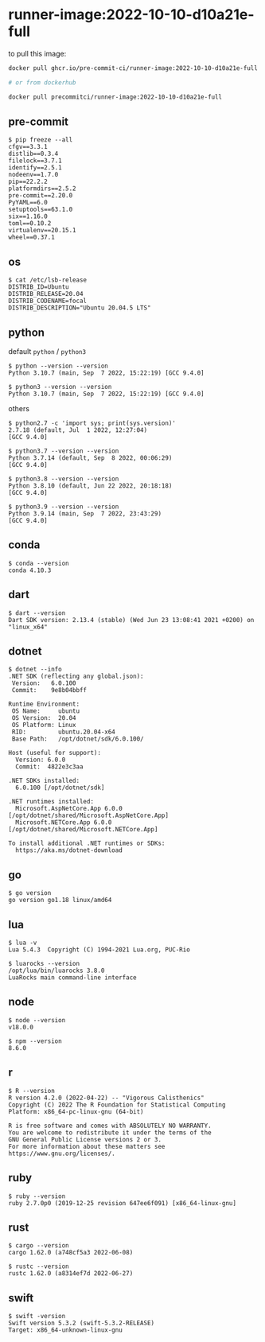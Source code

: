 runner-image:2022-10-10-d10a21e-full
====================================

to pull this image:

```bash
docker pull ghcr.io/pre-commit-ci/runner-image:2022-10-10-d10a21e-full

# or from dockerhub

docker pull precommitci/runner-image:2022-10-10-d10a21e-full
```

## pre-commit

```console
$ pip freeze --all
cfgv==3.3.1
distlib==0.3.4
filelock==3.7.1
identify==2.5.1
nodeenv==1.7.0
pip==22.2.2
platformdirs==2.5.2
pre-commit==2.20.0
PyYAML==6.0
setuptools==63.1.0
six==1.16.0
toml==0.10.2
virtualenv==20.15.1
wheel==0.37.1
```

## os

```console
$ cat /etc/lsb-release
DISTRIB_ID=Ubuntu
DISTRIB_RELEASE=20.04
DISTRIB_CODENAME=focal
DISTRIB_DESCRIPTION="Ubuntu 20.04.5 LTS"
```

## python

default `python` / `python3`

```console
$ python --version --version
Python 3.10.7 (main, Sep  7 2022, 15:22:19) [GCC 9.4.0]

$ python3 --version --version
Python 3.10.7 (main, Sep  7 2022, 15:22:19) [GCC 9.4.0]
```

others

```console
$ python2.7 -c 'import sys; print(sys.version)'
2.7.18 (default, Jul  1 2022, 12:27:04)
[GCC 9.4.0]

$ python3.7 --version --version
Python 3.7.14 (default, Sep  8 2022, 00:06:29)
[GCC 9.4.0]

$ python3.8 --version --version
Python 3.8.10 (default, Jun 22 2022, 20:18:18)
[GCC 9.4.0]

$ python3.9 --version --version
Python 3.9.14 (main, Sep  7 2022, 23:43:29)
[GCC 9.4.0]
```

## conda

```console
$ conda --version
conda 4.10.3
```

## dart

```console
$ dart --version
Dart SDK version: 2.13.4 (stable) (Wed Jun 23 13:08:41 2021 +0200) on "linux_x64"
```

## dotnet

```console
$ dotnet --info
.NET SDK (reflecting any global.json):
 Version:   6.0.100
 Commit:    9e8b04bbff

Runtime Environment:
 OS Name:     ubuntu
 OS Version:  20.04
 OS Platform: Linux
 RID:         ubuntu.20.04-x64
 Base Path:   /opt/dotnet/sdk/6.0.100/

Host (useful for support):
  Version: 6.0.0
  Commit:  4822e3c3aa

.NET SDKs installed:
  6.0.100 [/opt/dotnet/sdk]

.NET runtimes installed:
  Microsoft.AspNetCore.App 6.0.0 [/opt/dotnet/shared/Microsoft.AspNetCore.App]
  Microsoft.NETCore.App 6.0.0 [/opt/dotnet/shared/Microsoft.NETCore.App]

To install additional .NET runtimes or SDKs:
  https://aka.ms/dotnet-download
```

## go

```console
$ go version
go version go1.18 linux/amd64
```

## lua

```console
$ lua -v
Lua 5.4.3  Copyright (C) 1994-2021 Lua.org, PUC-Rio

$ luarocks --version
/opt/lua/bin/luarocks 3.8.0
LuaRocks main command-line interface

```

## node

```console
$ node --version
v18.0.0

$ npm --version
8.6.0
```

## r

```console
$ R --version
R version 4.2.0 (2022-04-22) -- "Vigorous Calisthenics"
Copyright (C) 2022 The R Foundation for Statistical Computing
Platform: x86_64-pc-linux-gnu (64-bit)

R is free software and comes with ABSOLUTELY NO WARRANTY.
You are welcome to redistribute it under the terms of the
GNU General Public License versions 2 or 3.
For more information about these matters see
https://www.gnu.org/licenses/.

```

## ruby

```console
$ ruby --version
ruby 2.7.0p0 (2019-12-25 revision 647ee6f091) [x86_64-linux-gnu]
```

## rust

```console
$ cargo --version
cargo 1.62.0 (a748cf5a3 2022-06-08)

$ rustc --version
rustc 1.62.0 (a8314ef7d 2022-06-27)
```

## swift

```console
$ swift -version
Swift version 5.3.2 (swift-5.3.2-RELEASE)
Target: x86_64-unknown-linux-gnu
```
